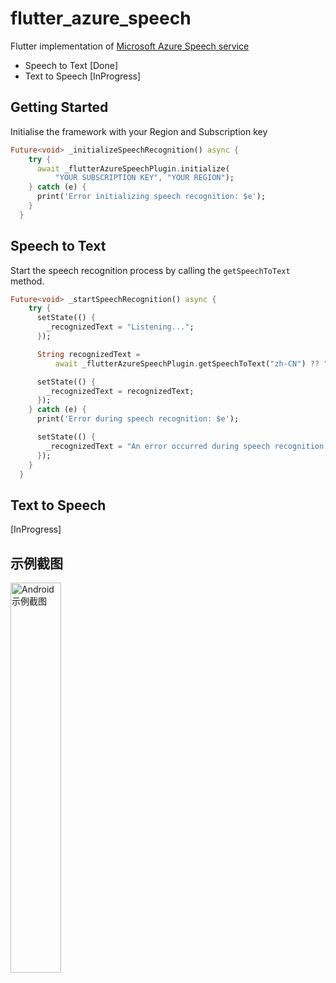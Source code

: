# flutter_azure_speech

Flutter implementation of [Microsoft Azure Speech service](https://learn.microsoft.com/en-us/azure/ai-services/speech-service/)

 - Speech to Text [Done]
 - Text to Speech [InProgress]

## Getting Started

Initialise the framework with your Region and Subscription key

```dart
Future<void> _initializeSpeechRecognition() async {
    try {
      await _flutterAzureSpeechPlugin.initialize(
          "YOUR SUBSCRIPTION KEY", "YOUR REGION");
    } catch (e) {
      print('Error initializing speech recognition: $e');
    }
  }
```

## Speech to Text

Start the speech recognition process by calling the `getSpeechToText` method.

```dart
Future<void> _startSpeechRecognition() async {
    try {
      setState(() {
        _recognizedText = "Listening...";
      });

      String recognizedText =
          await _flutterAzureSpeechPlugin.getSpeechToText("zh-CN") ?? "";

      setState(() {
        _recognizedText = recognizedText;
      });
    } catch (e) {
      print('Error during speech recognition: $e');

      setState(() {
        _recognizedText = "An error occurred during speech recognition.";
      });
    }
  }
```

## Text to Speech

[InProgress]

## 示例截图

 <img src="https://raw.githubusercontent.com/jinmiao/flutter_azure_speech/master/images/android_demo.jpg" alt="Android示例截图" width="40%">

 